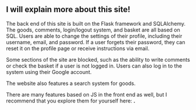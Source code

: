 <h2>I will explain more about this site!</h2>

The back end of this site is built on the Flask framework and SQLAlchemy. The goods, comments, login/logout system, and basket are all based on SQL. Users are able to change the settings of their profile, including their username, email, and password. If a user forgets their password, they can reset it on the profile page or receive instructions via email.

Some sections of the site are blocked, such as the ability to write comments or check the basket if a user is not logged in. Users can also log in to the system using their Google account.

The website also features a search system for goods.

There are many features based on JS in the front end as well, but I recommend that you explore them for yourself here: __.__
